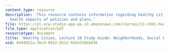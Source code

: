 ```yaml
---
content_type: resource
description: 'This resource contains information regarding healthy cities: Assessing
  health impacts of policies and plans.'
file: https://ol-ocw-studio-app-qa.s3.amazonaws.com/courses/11-s941-healthy-cities-assessing-health-impacts-of-policies-and-plans-spring-2016/0444021a3bc90452951292b4250bb936_MIT11_S941S16_Class10Guide.pdf
file_type: application/pdf
resourcetype: Document
title: 'Healthy Cities, Lecture 10 Study Guide: Neighborhoods, Social Environment'
uid: 0444021a-3bc9-0452-9512-92b4250bb936
---
```

